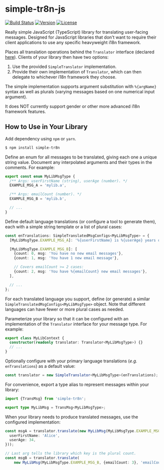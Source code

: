 <!--
SPDX-FileCopyrightText: 2022 Eric Barndollar

SPDX-License-Identifier: Apache-2.0
-->

# simple-tr8n-js

[![Build Status](https://img.shields.io/travis/com/Lindurion/simple-tr8n-js/main)](https://app.travis-ci.com/Lindurion/simple-tr8n-js)
[![Version](https://img.shields.io/npm/v/simple-tr8n)](https://www.npmjs.com/package/simple-tr8n)
[![License](https://img.shields.io/github/license/Lindurion/simple-tr8n-js)](https://raw.githubusercontent.com/Lindurion/simple-tr8n-js/main/LICENSES/Apache-2.0.txt)

Really simple JavaScript (TypeScript) library for translating user-facing
messages. Designed for JavaScript libraries that don't want to require their
client applications to use any specific heavyweight i18n framework.

Places all translation operations behind the `Translator` interface (declared
[here](src/translator.ts)). Clients of your library then have two options:
1. Use the provided `SimpleTranslator` implementation.
2. Provide their own implementation of `Translator`, which can then delegate to
   whichever i18n framework they choose.

The simple implementation supports argument substitution with `%{argName}`
syntax as well as plurals (varying messages based on one numerical input
argument).

It does NOT currently support gender or other more advanced i18n framework
features.

## How to Use in Your Library

Add dependency using `npm` or `yarn`.

```bash
$ npm install simple-tr8n
```

Define an enum for all messages to be translated, giving each one a unique
string value. Document any interpolated arguments and their types in the
comments. For example:

```typescript
export const enum MyLibMsgType {
  /** Args: userFirstName (string), userAge (number). */
  EXAMPLE_MSG_A = 'mylib.a',

  /** Args: emailCount (number). */
  EXAMPLE_MSG_B = 'mylib.b',

  // ...
}
```

Define default language translations (or configure a tool to generate them),
each with a simple string template or a list of plural cases:

```typescript
const enTranslations: SimpleTranslatedMsgConfigs<MyLibMsgType> = {
  [MyLibMsgType.EXAMPLE_MSG_A]: '%{userFirstName} is %{userAge} years old',

  [MyLibMsgType.EXAMPLE_MSG_B]: [
    {count: 0, msg: 'You have no new email messages'},
    {count: 1, msg: 'You have 1 new email message'},

    // Covers emailCount >= 2 cases:
    {count: 2, msg: 'You have %{emailCount} new email messages'},
  ],

  // ...
};
```

For each translated language you support, define (or generate) a similar
`SimpleTranslatedMsgConfigs<MyLibMsgType>` object. Note that different languages
can have fewer or more plural cases as needed.

Parameterize your library so that it can be configured with an implementation
of the `Translator` interface for your message type. For example:

```typescript
export class MyLibContext {
  constructor(readonly translator: Translator<MyLibMsgType>) {}
  // ...
}
```

Optionally configure with your primary language translations (*e.g.*
`enTranslations`) as a default value:

```typescript
const translator = new SimpleTranslator<MyLibMsgType>(enTranslations);
```

For convenience, export a type alias to represent messages within your library:

```typescript
import {TransMsg} from 'simple-tr8n';

export type MyLibMsg = TransMsg<MyLibMsgType>;
```

When your library needs to produce translated messages, use the configured
implementation:

```typescript
const msgA = translator.translate(new MyLibMsg(MyLibMsgType.EXAMPLE_MSG_A, {
  userFirstName: 'Alice',
  userAge: 34,
}));

// Last arg tells the library which key is the plural count.
const msgB = translator.translate(
    new MyLibMsg(MyLibMsgType.EXAMPLE_MSG_B, {emailCount: 3}, 'emailCount'));
```
